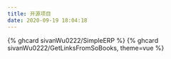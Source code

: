 ```yaml
---
title: 开源项目
date: 2020-09-19 18:04:18
---
```


 {% ghcard sivanWu0222/SimpleERP %}  {% ghcard sivanWu0222/GetLinksFromSoBooks, theme=vue %} 